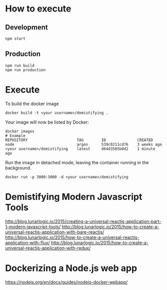 # How to execute
## Development
```shell
npm start
```
## Production
```shell
npm run build
npm run production
```

# Execute 

To build the docker image
```shell
docker build -t <your username>/demistifying .
```

Your image will now be listed by Docker:
```shell
docker images
# Example
REPOSITORY                      TAG        ID              CREATED
node                            argon      539c0211cd76    3 weeks ago
<your username>/demistifying    latest     d64d3505b0d2    1 minute ago
```

Run the image in detached mode, leaving the container running in the background.
```shell
docker run -p 3000:3000 -d <your username>/demistifying
```

# Demistifying Modern Javascript Tools
http://blog.lunarlogic.io/2015/creating-a-universal-reactjs-application-part-1-modern-javascript-tools/
http://blog.lunarlogic.io/2015/how-to-create-a-universal-reactjs-application-with-bare-reactjs/
http://blog.lunarlogic.io/2015/how-to-create-a-universal-reactjs-application-with-flux/
http://blog.lunarlogic.io/2015/how-to-create-a-universal-reactjs-application-with-redux/

# Dockerizing a Node.js web app
https://nodejs.org/en/docs/guides/nodejs-docker-webapp/
